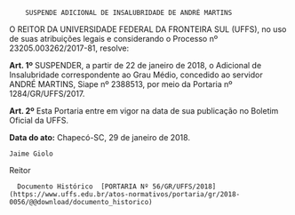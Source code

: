         SUSPENDE ADICIONAL DE INSALUBRIDADE DE ANDRÉ MARTINS  

O REITOR DA UNIVERSIDADE FEDERAL DA FRONTEIRA SUL (UFFS), no uso de suas atribuições legais e considerando o Processo nº 23205.003262/2017-81, resolve:

  

 **Art. 1º** SUSPENDER, a partir de 22 de janeiro de 2018, o Adicional de Insalubridade correspondente ao Grau Médio, concedido ao servidor ANDRÉ MARTINS, Siape nº 2388513, por meio da Portaria nº 1284/GR/UFFS/2017.

  

 **Art. 2º** Esta Portaria entre em vigor na data de sua publicação no Boletim Oficial da UFFS.

   **Data do ato:** Chapecó-SC, 29 de janeiro de 2018.   
 

    Jaime Giolo   
 Reitor 

      Documento Histórico  [PORTARIA Nº 56/GR/UFFS/2018](https://www.uffs.edu.br/atos-normativos/portaria/gr/2018-0056/@@download/documento_historico)     
      